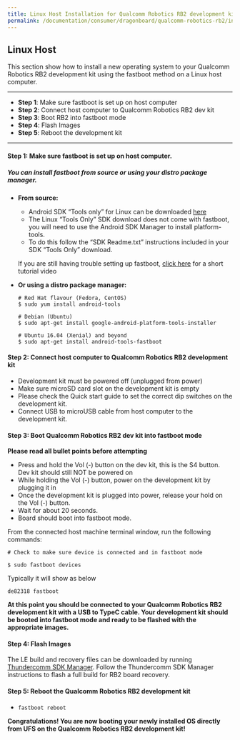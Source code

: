 ```yaml
---
title: Linux Host Installation for Qualcomm Robotics RB2 development kit
permalink: /documentation/consumer/dragonboard/qualcomm-robotics-rb2/installation/le.md.html
---
```

## Linux Host

This section show how to install a new operating system to your Qualcomm Robotics RB2 development kit using the fastboot method on a Linux host computer.

***

- **Step 1**: Make sure fastboot is set up on host computer
- **Step 2**: Connect host computer to Qualcomm Robotics RB2 dev kit
- **Step 3**: Boot RB2 into fastboot mode
- **Step 4**: Flash Images
- **Step 5**: Reboot the development kit

***

#### **Step 1**: Make sure fastboot is set up on host computer.
##### You can install fastboot from source or using your distro package manager.

- **From source:**
  - Android SDK “Tools only” for Linux can be downloaded <a href="https://developer.android.com/studio/releases/platform-tools.html" target="_blank">here</a>
  - The Linux “Tools Only” SDK download does not come with fastboot, you will need to use the Android SDK Manager to install platform-tools.
  - To do this follow the “SDK Readme.txt” instructions included in your SDK “Tools Only” download.

  If you are still having trouble setting up fastboot, <a href="https://youtu.be/W_zlydVBftA" target="_blank">click here</a> for a short tutorial video

- **Or using a distro package manager:**
  ```
  # Red Hat flavour (Fedora, CentOS)
  $ sudo yum install android-tools

  # Debian (Ubuntu)
  $ sudo apt-get install google-android-platform-tools-installer

  # Ubuntu 16.04 (Xenial) and beyond
  $ sudo apt-get install android-tools-fastboot
  ```

#### **Step 2**: Connect host computer to Qualcomm Robotics RB2 development kit

- Development kit must be powered off (unplugged from power)
- Make sure microSD card slot on the development kit is empty
- Please check the Quick start guide to set the correct dip switches on the development kit.
- Connect USB to microUSB cable from host computer to the development kit.

#### **Step 3**: Boot Qualcomm Robotics RB2 dev kit into fastboot mode

**Please read all bullet points before attempting**

- Press and hold the Vol (-) button on the dev kit, this is the S4 button. Dev kit should still NOT be powered on
- While holding the Vol (-) button, power on the development kit by plugging it in
- Once the development kit is plugged into power, release your hold on the Vol (-) button.
- Wait for about 20 seconds.
- Board should boot into fastboot mode.

From the connected host machine terminal window, run the following commands:

```shell
# Check to make sure device is connected and in fastboot mode

$ sudo fastboot devices
```

Typically it will show as below
```shell
de82318	fastboot
```

**At this point you should be connected to your Qualcomm Robotics RB2 development kit with a USB to TypeC cable. Your development kit should be booted into fastboot mode and ready to be flashed with the appropriate images.**

#### **Step 4**: Flash Images

The LE build and recovery files can be downloaded by running [Thundercomm SDK Manager](https://www.thundercomm.com/product/qualcomm-robotics-rb2-platform/#sdk-manager). Follow the Thundercomm SDK Manager instructions to flash a full build for RB2 board recovery.

#### **Step 5**: Reboot the Qualcomm Robotics RB2 development kit

- ```fastboot reboot```

**Congratulations! You are now booting your newly installed OS directly
from UFS on the Qualcomm Robotics RB2 development kit!**



